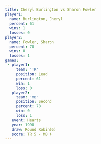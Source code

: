 ```yaml
---
title: Cheryl Burlington vs Sharon Fowler
player1:                  
  name: Burlington, Cheryl
  percent: 61             
  wins: 1                 
  losses: 0               
player2:                  
  name: Fowler, Sharon    
  percent: 78             
  wins: 0                 
  losses: 1               
games:
 - player1:        
     team: 'TR'    
     position: Lead
     percent: 61   
     win: 1        
     loss: 0       
   player2:          
     team: 'MB'      
     position: Second
     percent: 78     
     win: 0          
     loss: 1         
   event: Hearts       
   year: 1998          
   draw: Round Robin(6)
   score: TR 5 - MB 4  
---
```

